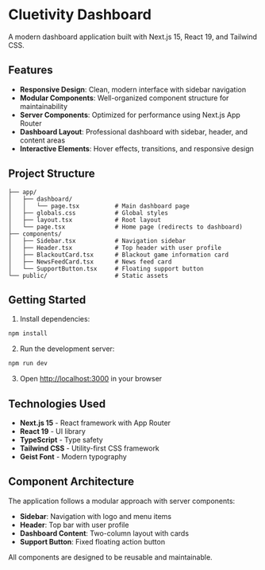 # Cluetivity Dashboard

A modern dashboard application built with Next.js 15, React 19, and Tailwind CSS.

## Features

- **Responsive Design**: Clean, modern interface with sidebar navigation
- **Modular Components**: Well-organized component structure for maintainability
- **Server Components**: Optimized for performance using Next.js App Router
- **Dashboard Layout**: Professional dashboard with sidebar, header, and content areas
- **Interactive Elements**: Hover effects, transitions, and responsive design

## Project Structure

```
├── app/
│   ├── dashboard/
│   │   └── page.tsx          # Main dashboard page
│   ├── globals.css           # Global styles
│   ├── layout.tsx            # Root layout
│   └── page.tsx              # Home page (redirects to dashboard)
├── components/
│   ├── Sidebar.tsx           # Navigation sidebar
│   ├── Header.tsx            # Top header with user profile
│   ├── BlackoutCard.tsx      # Blackout game information card
│   ├── NewsFeedCard.tsx      # News feed card
│   └── SupportButton.tsx     # Floating support button
└── public/                   # Static assets
```

## Getting Started

1. Install dependencies:
```bash
npm install
```

2. Run the development server:
```bash
npm run dev
```

3. Open [http://localhost:3000](http://localhost:3000) in your browser

## Technologies Used

- **Next.js 15** - React framework with App Router
- **React 19** - UI library
- **TypeScript** - Type safety
- **Tailwind CSS** - Utility-first CSS framework
- **Geist Font** - Modern typography

## Component Architecture

The application follows a modular approach with server components:

- **Sidebar**: Navigation with logo and menu items
- **Header**: Top bar with user profile
- **Dashboard Content**: Two-column layout with cards
- **Support Button**: Fixed floating action button

All components are designed to be reusable and maintainable.

